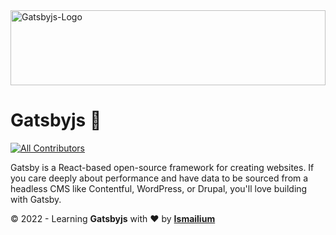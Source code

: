 <img src="https://cdn.worldvectorlogo.com/logos/gatsby-logo.svg" alt="Gatsbyjs-Logo" height="120px" width="100%" />

# Gatsbyjs :rainbow:

<!-- ALL-CONTRIBUTORS-BADGE:START - Do not remove or modify this section -->

[![All Contributors](https://img.shields.io/badge/all_contributors-1-orange.svg?style=flat-square)](#contributors-)

<!-- ALL-CONTRIBUTORS-BADGE:END -->

Gatsby is a React-based open-source framework for creating websites. If you care deeply about performance and have data to be sourced from a headless CMS like Contentful, WordPress, or Drupal, you'll love building with Gatsby.

&copy; 2022 - Learning <strong>Gatsbyjs</strong> with ❤️ by <a href="https://ismailium.vercel.app/"><b>Ismailium</b></a>

